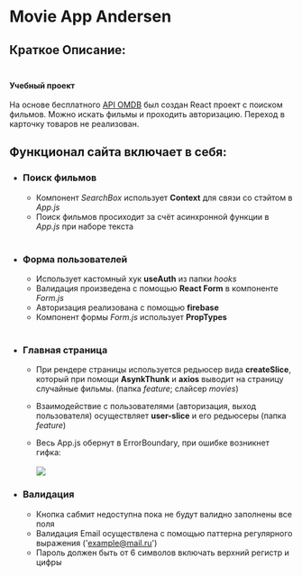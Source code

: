 # Movie App Andersen

## Краткое Описание: </br></br>

**Учебный проект** </br></br>
На основе бесплатного [API OMDB](https://www.omdbapi.com/) был создан React проект с поиском фильмов. Можно искать фильмы и проходить авторизацию. Переход в карточку товаров не реализован.

## Функционал сайта включает в себя:

+ ### Поиск фильмов
  + Компонент *SearchBox* использует **Context** для связи со стэйтом в *App.js* 
  + Поиск фильмов просиходит за счёт асинхронной функции в *App.js* при наборе текста
</br>  </br>
+ ### Форма пользователей 
  + Использует кастомный хук **useAuth** из папки *hooks*
  + Валидация произведена с помощью **React Form** в компоненте *Form.js*
  + Авторизация реализована с помощью **firebase**
  + Компонент формы *Form.js* использует **PropTypes**
  </br></br>
+ ### Главная страница

  + При рендере страницы используется редьюсер вида **createSlice**, который при помощи **AsynkThunk** и **axios** выводит на страницу случайные фильмы. (папка *feature*; слайсер *movies*)

  + Взаимодействие с пользователями (авторизация, выход пользователя) осуществляет **user-slice** и его редьюсеры (папка *feature*)
  + Весь App.js обернут в ErrorBoundary, при ошибке возникнет гифка:
  </br></br>
  ![](https://c.tenor.com/Wu840ZYq5wEAAAAM/nagiev-%D0%BD%D0%B0%D0%B3%D0%B8%D0%B5%D0%B2.gif)


+ ### Валидация 

  + Кнопка сабмит недоступна пока не будут валидно заполнены все поля
  + Валидация Email осуществлена с помощью паттерна регулярного выражения ('example@mail.ru')
  + Пароль должен быть от 6 символов включать верхний регистр и цифры
